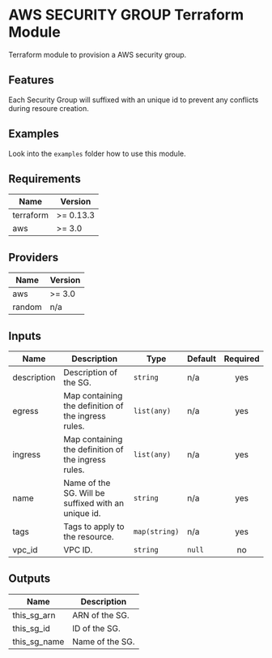 # AWS SECURITY GROUP Terraform Module

Terraform module to provision a AWS security group.

## Features

Each Security Group will suffixed with an unique id to prevent any conflicts during resoure creation.

## Examples

Look into the `examples` folder how to use this module.

<!-- BEGINNING OF PRE-COMMIT-TERRAFORM DOCS HOOK -->
## Requirements

| Name | Version |
|------|---------|
| terraform | >= 0.13.3 |
| aws | >= 3.0 |

## Providers

| Name | Version |
|------|---------|
| aws | >= 3.0 |
| random | n/a |

## Inputs

| Name | Description | Type | Default | Required |
|------|-------------|------|---------|:--------:|
| description | Description of the SG. | `string` | n/a | yes |
| egress | Map containing the definition of the ingress rules. | `list(any)` | n/a | yes |
| ingress | Map containing the definition of the ingress rules. | `list(any)` | n/a | yes |
| name | Name of the SG. Will be suffixed with an unique id. | `string` | n/a | yes |
| tags | Tags to apply to the resource. | `map(string)` | n/a | yes |
| vpc\_id | VPC ID. | `string` | `null` | no |

## Outputs

| Name | Description |
|------|-------------|
| this\_sg\_arn | ARN of the SG. |
| this\_sg\_id | ID of the SG. |
| this\_sg\_name | Name of the SG. |

<!-- END OF PRE-COMMIT-TERRAFORM DOCS HOOK -->

